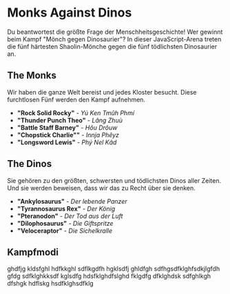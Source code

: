# Monks Against Dinos
Du beantwortest die größte Frage der Menschheitsgeschichte! Wer gewinnt beim Kampf "Mönch gegen Dinosaurier"? In dieser JavaScript-Arena treten die fünf härtesten Shaolin-Mönche gegen die fünf tödlichsten Dinosaurier an.

## The Monks
Wir haben die ganze Welt bereist und jedes Kloster besucht. Diese furchtlosen Fünf werden den Kampf aufnehmen.

* **"Rock Solid Rocky"**    -  *Yú Ken Tmûh Phmí*
* **"Thunder Punch Theo"**  -  *Lâng Zhuù*
* **"Battle Staff Barney"** -  *Hôu Drôuw*
* **"Chopstick Charlie""**  -  *Innja Phêyz*
* **"Longsword Lewis"**     -  *Phý Nel Kâd*


## The Dinos
Sie gehören zu den größten, schwersten und tödlichsten Dinos aller Zeiten. Und sie werden beweisen, dass wir das zu Recht über sie denken.

* **"Ankylosaurus"**        -  *Der lebende Panzer*
* **"Tyrannosaurus Rex"**   -  *Der König*
* **"Pteranodon"**          -  *Der Tod aus der Luft*
* **"Dilophosaurus"**       -  *Die Giftspritze*
* **"Veloceraptor"**        -  *Die Sichelkralle*


## Kampfmodi
ghdfjg kldsfghl hdfkkghl sdflkgdfh hgklsdfj ghldfgh sdfhgsdfklghfsdkjlgfdh gfdg sdfklghkksdf kglsdfg hdsfklghdfslghd fklgdfg dfklghdsk sdfghlkgh dfshgk hdflskg hsdfklghsdfklg